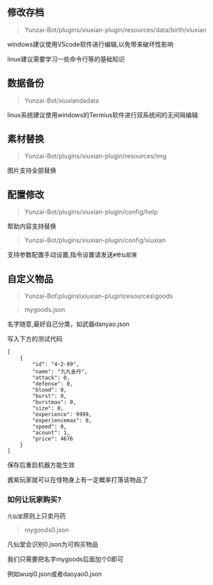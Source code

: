 ## 修改存档  

>Yunzai-Bot/plugins/xiuxian-plugin/resources/data/birth/xiuxian

windows建议使用VScode软件进行编辑,以免带来破坏性影响    

linux建议需要学习一些命令行等的基础知识    

## 数据备份

>Yunzai-Bot/xiuxiandadata

linux系统建议使用windows的Termius软件进行双系统间的无间隔编辑  

## 素材替换

>Yunzai-Bot/plugins/xiuxian-plugin/resources/img

图片支持全部替换

## 配置修改

>Yunzai-Bot/plugins/xiuxian-plugin/config/help

帮助内容支持替换

>Yunzai-Bot/plugins/xiuxian-plugin/config/xiuxian

支持参数配置手动设置,指令设置请发送`#修仙配置`

## 自定义物品
>Yunzai-Bot\plugins\xiuxian-plugin\resources\goods

>mygoods.json   

名字随意,最好自己分类，如武器danyao.json

写入下方的测试代码
```
[
    {
        "id": "4-2-99",
        "name": "九九金丹",
        "attack": 0,
        "defense": 0,
        "blood": 0,
        "burst": 0,
        "burstmax": 0,
        "size": 0,
        "experience": 9999,
        "experiencemax": 0,
        "speed": 0,
        "acount": 1,
        "price": 4676
    }
]
```
保存后重启机器方能生效  

酱紫玩家就可以在怪物身上有一定概率打落该物品了


### 如何让玩家购买?

`凡仙堂`原则上只卖丹药

>mygoods0.json 

凡仙堂会识别0.json为可购买物品

我们只需要把名字mygoods后面加个0即可

例如wuqi0.json或者daoyao0.json